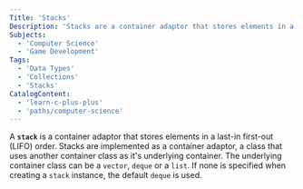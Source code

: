 ```yaml
---
Title: 'Stacks'
Description: 'Stacks are a container adaptor that stores elements in a last-in first-out (LIFO) order.'
Subjects:
  - 'Computer Science'
  - 'Game Development'
Tags:
  - 'Data Types'
  - 'Collections'
  - 'Stacks'
CatalogContent:
  - 'learn-c-plus-plus'
  - 'paths/computer-science'
---
```


A **`stack`** is a container adaptor that stores elements in a last-in first-out (LIFO) order. Stacks are implemented as a container adaptor, a class that uses another container class as it's underlying container. The underlying container class can be a `vector`, `deque` or a `list`. If none is specified when creating a `stack` instance, the default `deque` is used.

